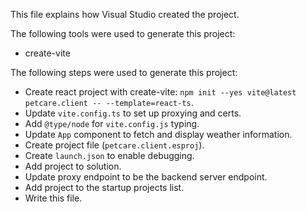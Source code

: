 This file explains how Visual Studio created the project.

The following tools were used to generate this project:

- create-vite

The following steps were used to generate this project:

- Create react project with create-vite: `npm init --yes vite@latest petcare.client -- --template=react-ts`.
- Update `vite.config.ts` to set up proxying and certs.
- Add `@type/node` for `vite.config.js` typing.
- Update `App` component to fetch and display weather information.
- Create project file (`petcare.client.esproj`).
- Create `launch.json` to enable debugging.
- Add project to solution.
- Update proxy endpoint to be the backend server endpoint.
- Add project to the startup projects list.
- Write this file.
